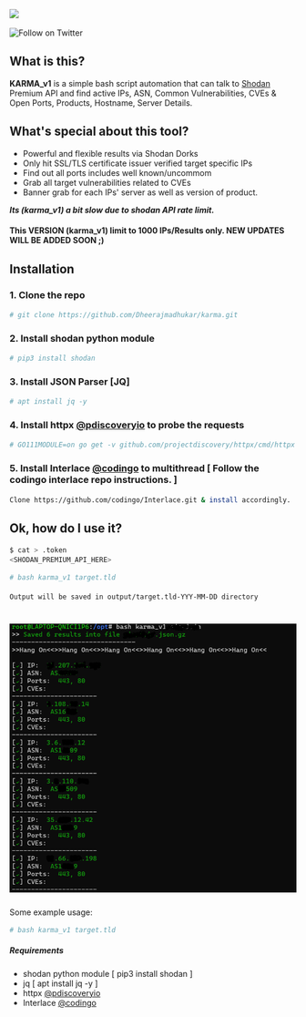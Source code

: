 <a href="https://www.buymeacoffee.com/medheeraj"><img src="https://img.buymeacoffee.com/button-api/?text=Buy me a beer&emoji=🍺&slug=medheeraj&button_colour=FFDD00&font_colour=000000&font_family=Cookie&outline_colour=000000&coffee_colour=ffffff"></a>

![Follow on Twitter](https://img.shields.io/twitter/follow/Dheerajmadhukar?style=social)
## What is this?
**KARMA_v1**
is a simple bash script automation that can talk to [Shodan](https://shodan.io) Premium API and find active IPs, ASN, Common Vulnerabilities, CVEs &amp; Open Ports, Products, Hostname, Server Details. 


## What's special about this tool?

* Powerful and flexible results via Shodan Dorks
* Only hit SSL/TLS certificate issuer verified target specific IPs
* Find out all ports includes well known/uncommom
* Grab all target vulnerabilities related to CVEs
* Banner grab for each IPs' server as well as version of product.


***Its (karma_v1) a bit slow due to shodan API rate limit.***


#### **This VERSION (karma_v1) limit to 1000 IPs/Results only. NEW UPDATES WILL BE ADDED SOON ;)**



## Installation
### 1. Clone the repo
 ```bash
# git clone https://github.com/Dheerajmadhukar/karma.git
```
### 2. Install shodan python module
```bash
# pip3 install shodan
```
### 3. Install JSON Parser [JQ]
```bash
# apt install jq -y
```
### 4. Install httpx [@pdiscoveryio](https://github.com/projectdiscovery/httpx) to probe the requests
```bash
# GO111MODULE=on go get -v github.com/projectdiscovery/httpx/cmd/httpx
```
### 5. Install Interlace [@codingo](https://github.com/codingo/Interlace.git) to multithread [ Follow the codingo interlace repo instructions. ]
```bash
Clone https://github.com/codingo/Interlace.git & install accordingly. 
```

## Ok, how do I use it?
```bash
$ cat > .token
<SHODAN_PREMIUM_API_HERE>
```
```bash
# bash karma_v1 target.tld

Output will be saved in output/target.tld-YYY-MM-DD directory
```
<h1 align="left">
  <img src="karma_v1.png" alt="Dheerajmadhukar" width="700px"></a>
  <br>
</h1>

Some example usage:

```bash
# bash karma_v1 target.tld
```
##### Requirements
- shodan python module [ pip3 install shodan ]
- jq [ apt install jq -y ]
- httpx [@pdiscoveryio](https://github.com/projectdiscovery/httpx)
- Interlace [@codingo](https://github.com/codingo/Interlace.git)
